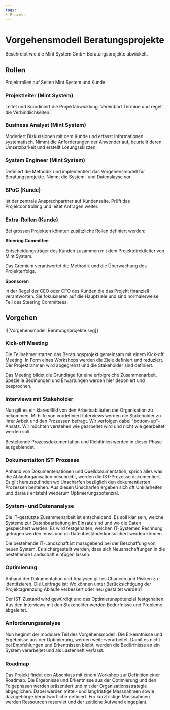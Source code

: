 ```yaml
---
tags:
- Prozess
---
```

# Vorgehensmodell Beratungsprojekte

Beschreibt wie die Mint System GmbH Beratungsprojekte abwickelt.

## Rollen

Projektrollen auf Seiten Mint System und Kunde.

### Projektleiter (Mint System)

Leitet und Koordiniert die Projektabwicklung. Vereinbart Termine und regelt die Verbindlichkeiten.

### Business Analyst (Mint System)

Moderiert Diskussionen mit dem Kunde und erfasst Informationen systematisch. Nimmt die Anforderungen der Anwender auf, beurteilt deren Umsetzbarkeit und erstellt Lösungsskizzen.

### System Engineer (Mint System)

Definiert die Methodik und implementiert das Vorgehensmodell für Beratungsprojekte. Nimmt die System- und Datenalayse vor.

### SPoC (Kunde)

Ist der zentrale Ansprechpartner auf Kundenseite. Prüft das Projektcontrolling und leitet Anfragen weiter.

### Extra-Rollen (Kunde)

Bei grossen Projekten könnten zusätzliche Rollen definiert werden:

**Steering Committee**

Entscheidungsträger des Kunden zusammen mit dem Projektdirektleiter von Mint System.

Das Gremium verantwortet die Methodik und die Überwachung des Projekterfolgs.

**Sponsoren**

in der Regel der CEO oder CFO des Kunden die das Projekt finanziell verantworten. Sie fokussieren auf die Hauptziele und sind normalerweise Teil des Steering Committees.

## Vorgehen

![[Vorgehensmodell Beratungsprojekte.svg]]

### Kick-off Meeting

Die Teilnehmer starten das Beratungsprojekt gemeinsam mit einem Kick-off Meeting. In Form eines Workshops werden die Ziele definiert und reduziert. Der Projektrahmen wird abgegrenzt und die Stakeholder sind definiert. 

Das Meeting bildet die Grundlage für eine erfolgreiche Zusammenarbeit. Spezielle Bedinungen und Erwartungen werden hier deponiert und besprochen.

### Interviews mit Stakeholder

Nun gilt es ein klares Bild von den Arbeitsabläufen der Organisation zu bekommen. Mithilfe von vordefiniert Interviews werden die Stakeholder zu ihrer Arbeit und den Prozessen befragt. Wir verfolgen dabei "bottom-up"-Ansatz. Wir möchten verstehen wie gearbeitet wird und nicht wie gearbeitet werden soll. 

Bestehende Prozessdokumentation und Richtlinien werden in dieser Phase ausgeblendet.

### Dokumentation IST-Prozesse

Anhand von Dokumentenationen und Quelldokumentation, sprich alles was die Ablauforganisation beschreibt, werden die IST-Prozesse dokumentiert. Es gilt herauszufinden wo Unschärfen bezüglich den dokumentierten Prozessen bestehen. Aus diesen Unschärfen ergeben sich oft Unklarheiten und daraus entsteht wiederum Optimierungspotenzial.

### System- und Datenanalyse

Die IT-gestützte Zusammenarbeit ist entscheidend. Es soll klar sein, welche Systeme zur Datenbearbeitung im Einsatz sind und wo die Daten gespeichert werden. Es wird festgehalten, welchen IT-Systemen Rechnung getragen werden muss und ob Datenbestände konsolidiert werden können.

Die bestehende IT-Landschaft ist massgebend bei der Beschaffung von neuen System. Es sichergestellt werden, dass sich Neuanschaffungen in die bestehende Landschaft einfügen lassen.

### Optimierung

Anhand der Dokumentation und Analysen gilt es Chancen und Risiken zu identifzieren. Die Leitfrage ist: Wo können unter Berücksichtigung der Projektagrenzung Abläufe verbessert oder neu gestaltet werden?

Der IST-Zustand wird gewürdigt und das Optimierunspotenzial festgehalten. Aus den Interviews mit den Stakeholder werden Bedürfnisse und Probleme abgeleitet.

### Anforderungsanalyse

Nun beginnt der modulare Teil des Vorgehensmodell. Die Erkenntnisse und Ergebnisse aus der Optimierung, werden weiterverarbeitet. Damit es nicht bei Empfehlungen und Erkentnissen bleibt, werden die Bedürfnisse an ein System verarbeitet und als Lastenheft verfasst.

### Roadmap

Das Projekt findet den Abschluss mit einem Workshop zur Definition einer Roadmap. Die Ergebnisse und Erkentnisse aus der Optimierung und den Folgephasen werden präsentiert und mit der Organisationsstrategie abgeglichen. Dabei werden mittel- und langfristige Massnahmen sowie dazugehörge Verantwortliche definiert. Für kurzfristige Massnahmen werden Ressourcen reserviet und der zeitliche Aufwand eingeplant.